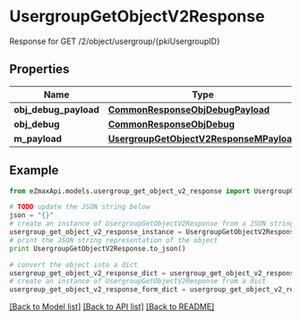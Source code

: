 # UsergroupGetObjectV2Response

Response for GET /2/object/usergroup/{pkiUsergroupID}

## Properties

Name | Type | Description | Notes
------------ | ------------- | ------------- | -------------
**obj_debug_payload** | [**CommonResponseObjDebugPayload**](CommonResponseObjDebugPayload.md) |  | 
**obj_debug** | [**CommonResponseObjDebug**](CommonResponseObjDebug.md) |  | [optional] 
**m_payload** | [**UsergroupGetObjectV2ResponseMPayload**](UsergroupGetObjectV2ResponseMPayload.md) |  | 

## Example

```python
from eZmaxApi.models.usergroup_get_object_v2_response import UsergroupGetObjectV2Response

# TODO update the JSON string below
json = "{}"
# create an instance of UsergroupGetObjectV2Response from a JSON string
usergroup_get_object_v2_response_instance = UsergroupGetObjectV2Response.from_json(json)
# print the JSON string representation of the object
print UsergroupGetObjectV2Response.to_json()

# convert the object into a dict
usergroup_get_object_v2_response_dict = usergroup_get_object_v2_response_instance.to_dict()
# create an instance of UsergroupGetObjectV2Response from a dict
usergroup_get_object_v2_response_form_dict = usergroup_get_object_v2_response.from_dict(usergroup_get_object_v2_response_dict)
```
[[Back to Model list]](../README.md#documentation-for-models) [[Back to API list]](../README.md#documentation-for-api-endpoints) [[Back to README]](../README.md)


